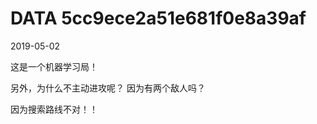 DATA 5cc9ece2a51e681f0e8a39af
==============================

2019-05-02

这是一个机器学习局！

另外，为什么不主动进攻呢？ 因为有两个敌人吗？

因为搜索路线不对！！
